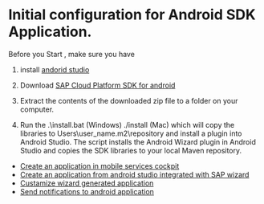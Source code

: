 # Initial configuration for Android SDK Application.

Before you Start , make sure you have

1) install [andorid studio](https://developer.android.com/studio/install)

2) Download [SAP Cloud Platform SDK for android](https://developers.sap.com/trials-downloads.html?search=sap%20cloud%20platform%20sdk%20for%20android)

3) Extract the contents of the downloaded zip file to a folder on your computer.

4) Run the .\install.bat (Windows) ./install (Mac) which will copy the libraries to Users\user_name\.m2\repository and install a plugin into Android Studio. The script installs the Android Wizard plugin in Android Studio and copies the SDK libraries to your local Maven repository.

- [Create an application in mobile services cockpit](/Tutorial_1)
- [Create an application from android studio integrated with SAP wizard](/Tutorial_2)
- [Custamize wizard generated application](/Tutorial_3)
- [Send notifications to android application](/Tutorial_4)
